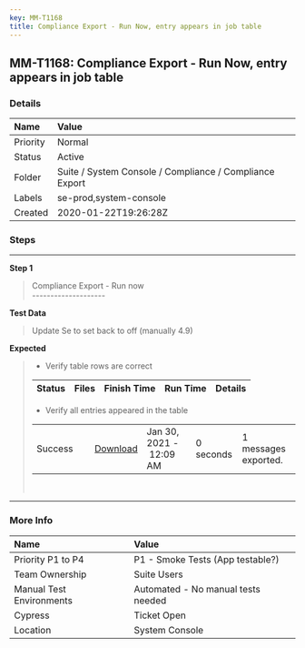 ```yaml
---
key: MM-T1168
title: Compliance Export - Run Now, entry appears in job table
---
```


## MM-T1168: Compliance Export - Run Now, entry appears in job table

### Details

| Name     | Value                                                   |
| :------- | :------------------------------------------------------ |
| Priority | Normal                                                  |
| Status   | Active                                                  |
| Folder   | Suite / System Console / Compliance / Compliance Export |
| Labels   | se-prod,system-console                                  |
| Created  | 2020-01-22T19:26:28Z                                    |

### Steps

<hr/>

**Step 1**

> <article>Compliance Export - Run now<br />--------------------</article>

**Test Data**

> <article>Update Se to set back to off (manually 4.9)</article>

**Expected**

> <article><ul><li>Verify table rows are correct</li></ul><table data-testid="jobTable"><thead><tr><th>Status</th><th>Files</th><th>Finish Time</th><th>Run Time</th><th colspan="3">Details</th></tr></thead></table><ul><li>Verify all entries appeared in the table</li></ul><table data-testid="jobTable"><tbody><tr><td style="width: 22.0247%;"><span title="Job ID: onbcw583pfbc7jcusrz4pw7t5w">Success</span></td><td style="width: 18.3945%;"><a href="http://localhost:8065/api/v4/jobs/onbcw583pfbc7jcusrz4pw7t5w/download" rel="noopener noreferrer" target="_blank">Download</a></td><td>Jan 30, 2021&nbsp;-&nbsp;12:09 AM</td><td><span title="Last Activity: Jan 30, 2021 - 12:09:32 AM">0 seconds</span></td><td>1 messages exported.</td></tr></tbody></table><br></article>

<hr/>

### More Info

| Name                     | Value                              |
| :----------------------- | :--------------------------------- |
| Priority P1 to P4        | P1 - Smoke Tests (App testable?)   |
| Team Ownership           | Suite Users                        |
| Manual Test Environments | Automated - No manual tests needed |
| Cypress                  | Ticket Open                        |
| Location                 | System Console                     |
